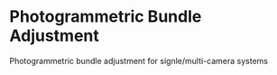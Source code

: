 # Photogrammetric Bundle Adjustment
Photogrammetric bundle adjustment for signle/multi-camera systems
